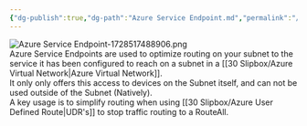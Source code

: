 ```yaml
---
{"dg-publish":true,"dg-path":"Azure Service Endpoint.md","permalink":"/azure-service-endpoint/","tags":["notes"]}
---
```



![Azure Service Endpoint-1728517488906.png](/img/user/40%20References/attachments/image/Azure%20Service%20Endpoint-1728517488906.png)  
Azure Service Endpoints are used to optimize routing on your subnet to the service it has been configured to reach on a subnet in a [[30 Slipbox/Azure Virtual Network\|Azure Virtual Network]].  
It only only offers this access to devices on the Subnet itself, and can not be used outside of the Subnet (Natively).  
A key usage is to simplify routing when using [[30 Slipbox/Azure User Defined Route\|UDR's]] to stop traffic routing to a RouteAll.
